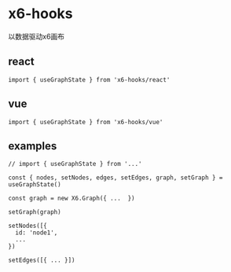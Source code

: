 # x6-hooks

以数据驱动x6画布

## react

```
import { useGraphState } from 'x6-hooks/react'
```

## vue

```
import { useGraphState } from 'x6-hooks/vue'

```

## examples

```
// import { useGraphState } from '...'

const { nodes, setNodes, edges, setEdges, graph, setGraph } = useGraphState()

const graph = new X6.Graph({ ...  })

setGraph(graph)

setNodes([{
  id: 'node1',
  ...
})

setEdges([{ ... }])

```

